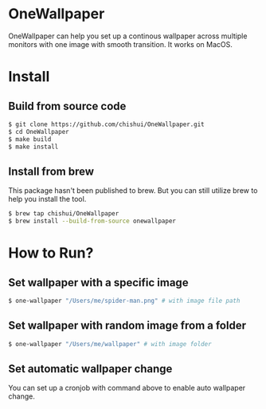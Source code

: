 OneWallpaper
==============================
OneWallpaper can help you set up a continous wallpaper across multiple monitors with one image with smooth transition. It works on MacOS.

# Install
## Build from source code
```bash
$ git clone https://github.com/chishui/OneWallpaper.git
$ cd OneWallpaper
$ make build
$ make install
```
## Install from brew
This package hasn't been published to brew. But you can still utilize brew to help you install the tool.
```bash
$ brew tap chishui/OneWallpaper
$ brew install --build-from-source onewallpaper
```

# How to Run?
## Set wallpaper with a specific image
```bash
$ one-wallpaper "/Users/me/spider-man.png" # with image file path
```
## Set wallpaper with random image from a folder
```bash
$ one-wallpaper "/Users/me/wallpaper" # with image folder
```
## Set automatic wallpaper change
You can set up a cronjob with command above to enable auto wallpaper change.
